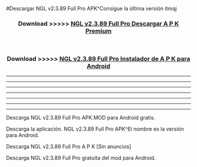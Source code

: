 #Descargar NGL v2.3.89 Full Pro APK^Consigue la última versión itmqj



<div align="center">
<h3>Download >>>>> <a href="https://es-sites.web.app/?es= NGL v2.3.89 Full Pro">NGL v2.3.89 Full Pro Descargar A P K Premium</a></h3><br>

<h3>Download >>>>> <a href="https://es-sites.web.app/?es= NGL v2.3.89 Full Pro">NGL v2.3.89 Full Pro Instalador de A P K para Android</a></h3>
</div>


----------------------------------------------------------

----------------------------------------------------------

----------------------------------------------------------

----------------------------------------------------------

----------------------------------------------------------

----------------------------------------------------------

----------------------------------------------------------

Descarga NGL v2.3.89 Full Pro APK.MOD para Android gratis.

Descarga la aplicación. NGL v2.3.89 Full Pro APK^El nombre es la versión para Android.

Descarga NGL v2.3.89 Full Pro A P K [Sin anuncios]

Descarga NGL v2.3.89 Full Pro gratuita del mod para Android.


